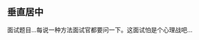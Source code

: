 ## 垂直居中

面试题目...每说一种方法面试官都要问一下。这面试怕是个心理战吧...

<script async src="//jsfiddle.net/e42nvL0h/1/embed/"></script>
